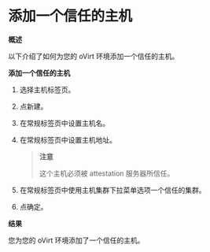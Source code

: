 # 添加一个信任的主机
**概述**

以下介绍了如何为您的 oVirt 环境添加一个信任的主机。

**添加一个信任的主机**

1. 选择主机标签页。

1. 点新建。

1. 在常规标签页中设置主机名。

1. 在常规标签页中设置主机地址。

   > **注意**
   >
   > 这个主机必须被 attestation 服务器所信任。

1. 在常规标签页中使用主机集群下拉菜单选项一个信任的集群。

1. 点确定。

**结果**

您为您的 oVirt 环境添加了一个信任的主机。

